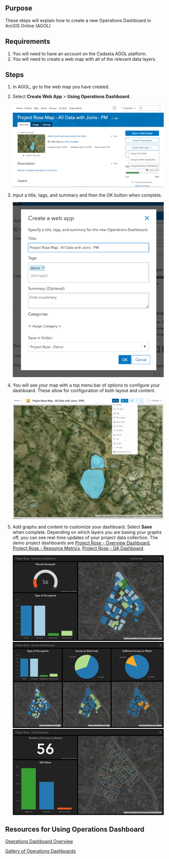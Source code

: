 ## Purpose

These steps will explain how to create a new Operations Dashboard in ArcGIS Online (AGOL) 

## Requirements
1. You will need to have an account on the Cadasta AGOL platform.
2. You will need to create a web map with all of the relevant data layers.

## Steps

1. In AGOL, go to the web map you have created.
2. Select **Create Web App** > **Using Operations Dashboard**. 

    ![](imgs/image2.png)

1. Input a title, tags, and summary and then the OK button when complete.

    ![](imgs/image6.png)    
1. You will see your map with a top menu bar of options to configure your dashboard. These allow for configuration of both layout and content.

    ![](imgs/image5.png)

1. Add graphs and content to customize your dashboard. Select **Save** when complete. Depending on which layers you are basing your graphs off, you can see real-time updates of your project data collection. The demo project dashboards are [Project Rose - Overview Dashboard](https://arcg.is/0DSWjC), [Project Rose - Resource Metrics](https://arcg.is/19z5yH), [Project Rose - QA Dashboard](https://arcg.is/0a1WjT).
   
    ![](imgs/image4.png)
    ![](imgs/image3.png)
    ![](imgs/image1.png)
    
## Resources for Using Operations Dashboard

[Operations Dashboard Overview](https://www.esri.com/en-us/arcgis/products/operations-dashboard/overview)

[Gallery of Operations Dashboards](https://www.esri.com/arcgis-blog/products/ops-dashboard/decision-support/some-example-operations-dashboard-for-arcgis-apps-resources/)






